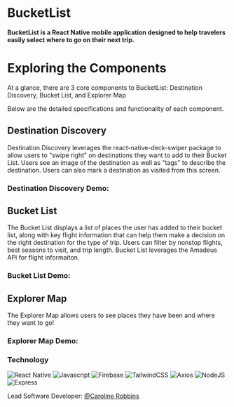 # BucketList

**BucketList is a React Native mobile application designed to help travelers easily select where to go on their next trip.**

# Exploring the Components
At a glance, there are 3 core components to BucketList: Destination Discovery, Bucket List, and Explorer Map

Below are the detailed specifications and functionality of each component.

## Destination Discovery
Destination Discovery leverages the react-native-deck-swiper package to allow users to "swipe right" on destinations they want to add to their Bucket List. Users  see an image of the destination as well as "tags" to describe the destination.  Users can also mark a destination as visited from this screen.  

### Destination Discovery Demo:


## Bucket List
The Bucket List displays a list of places the user has added to their bucket list, along with key flight information that can help them make a decision on the right destination for the type of trip. Users can filter by nonstop flights, best seasons to visit, and trip length.  Bucket List leverages the Amadeus APi for flight informaiton. 

### Bucket List Demo:


## Explorer Map
The Explorer Map allows users to see places they have been and where they want to go! 

### Explorer Map Demo:



### Technology
![React Native](https://img.shields.io/badge/react_native-%2320232a.svg?style=for-the-badge&logo=react&logoColor=%2361DAFB)
![Javascript](https://camo.githubusercontent.com/aeddc848275a1ffce386dc81c04541654ca07b2c43bbb8ad251085c962672aea/68747470733a2f2f696d672e736869656c64732e696f2f62616467652f6a6176617363726970742d2532333332333333302e7376673f7374796c653d666f722d7468652d6261646765266c6f676f3d6a617661736372697074266c6f676f436f6c6f723d253233463744463145)
![Firebase](https://img.shields.io/badge/Firebase-039BE5?style=for-the-badge&logo=Firebase&logoColor=white)
![TailwindCSS](https://img.shields.io/badge/tailwindcss-%2338B2AC.svg?style=for-the-badge&logo=tailwind-css&logoColor=white)
![Axios](https://camo.githubusercontent.com/4ec639c45b6c784bb739c844d003cab04876229a58250f80ea637f5ac9623236/68747470733a2f2f696d672e736869656c64732e696f2f62616467652f2d4178696f732d3637316464663f6c6f676f3d6178696f73266c6f676f436f6c6f723d626c61636b267374796c653d666f722d7468652d6261646765)
![NodeJS](https://img.shields.io/badge/node.js-6DA55F?style=for-the-badge&logo=node.js&logoColor=white)
![Express](https://camo.githubusercontent.com/8286a45a106e1a3c07489f83a38159981d888518a740b59c807ffc1b7b1e2f7b/68747470733a2f2f696d672e736869656c64732e696f2f62616467652f657870726573732e6a732d2532333430346435392e7376673f7374796c653d666f722d7468652d6261646765266c6f676f3d65787072657373266c6f676f436f6c6f723d253233363144414642)



Lead Software Developer:  [@Caroline Robbins](https://github.com/carolinerobbins)
